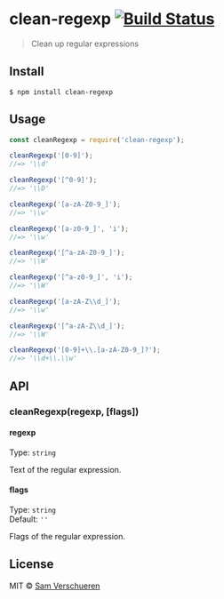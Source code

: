 # clean-regexp [![Build Status](https://travis-ci.org/SamVerschueren/clean-regexp.svg?branch=master)](https://travis-ci.org/SamVerschueren/clean-regexp)

> Clean up regular expressions


## Install

```
$ npm install clean-regexp
```


## Usage

```js
const cleanRegexp = require('clean-regexp');

cleanRegexp('[0-9]');
//=> '\\d'

cleanRegexp('[^0-9]');
//=> '\\D'

cleanRegexp('[a-zA-Z0-9_]');
//=> '\\w'

cleanRegexp('[a-z0-9_]', 'i');
//=> '\\w'

cleanRegexp('[^a-zA-Z0-9_]');
//=> '\\W'

cleanRegexp('[^a-z0-9_]', 'i');
//=> '\\W'

cleanRegexp('[a-zA-Z\\d_]');
//=> '\\w'

cleanRegexp('[^a-zA-Z\\d_]');
//=> '\\W'

cleanRegexp('[0-9]+\\.[a-zA-Z0-9_]?');
//=> '\\d+\\.\\w'
```


## API

### cleanRegexp(regexp, [flags])

#### regexp

Type: `string`

Text of the regular expression.

#### flags

Type: `string`<br>
Default: `''`

Flags of the regular expression.


## License

MIT © [Sam Verschueren](https://github.com/SamVerschueren)
